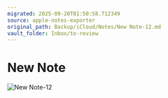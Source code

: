 ```yaml
---
migrated: 2025-09-20T01:50:58.712349
source: apple-notes-exporter
original_path: Backup/iCloud/Notes/New Note-12.md
vault_folder: Inbox/to-review
---
```

# New Note

![New Note-12](images/New%20Note-12.png)
